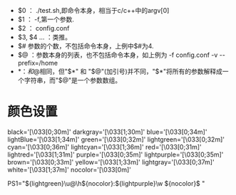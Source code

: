 *    $0 ： ./test.sh,即命令本身，相当于c/c++中的argv[0]
*    $1 ： -f,第一个参数.
*    $2 ： config.conf
*    $3, $4 ... ：类推。
*    $#  参数的个数，不包括命令本身，上例中$#为4.
*    $@ ：参数本身的列表，也不包括命令本身，如上例为 -f config.conf -v --prefix=/home
*    $* ：和$@相同，但"$*" 和 "$@"(加引号)并不同，"$*"将所有的参数解释成一个字符串，而"$@"是一个参数数组。

# 颜色设置

black='\[\033[0;30m\]' 
darkgray='\[\033[1;30m\]'
blue='\[\033[0;34m\]' 
lightBlue='\[\033[1;34m\]'
green='\[\033[0;32m\]' 
lightgreen='\[\033[0;32m\]'
cyan='\[\033[0;36m\]' 
lightcyan='\[\033[1;36m\]'
red='\[\033[0;31m\]' 
lightred='\[\033[1;31m\]'
purple='\[\033[0;35m\]' 
lightpurple='\[\033[0;35m\]'
brown='\[\033[0;33m\]' 
yellow='\[\033[1;33m\]'
lightgray='\[\033[0;37m\]' 
white='\[\033[1;37m\]'
nocolor='\[\033[0m\]'

PS1="${lightgreen}\u@\h${nocolor}:${lightpurple}\w ${nocolor}\$ "
